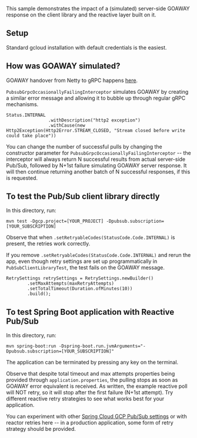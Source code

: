 This sample demonstrates the impact of a (simulated) server-side GOAWAY response on the client library and the reactive layer built on it.

## Setup

Standard gcloud installation with default credentials is the easiest.

## How was GOAWAY simulated?

GOAWAY handover from Netty to gRPC happens [here](https://github.com/grpc/grpc-java/blob/735b85fb335238354042c2dd01688bec6105b824/netty/src/main/java/io/grpc/netty/NettyClientHandler.java#L280).

`PubsubGrpcOccasionallyFailingInterceptor` simulates GOAWAY by creating a similar error message and allowing it to bubble up through regular gRPC mechanisms.

```
Status.INTERNAL
                .withDescription("http2 exception")
                .withCause(new Http2Exception(Http2Error.STREAM_CLOSED, "Stream closed before write could take place"))
```

You can change the number of successful pulls by changing the constructor parameter for `PubsubGrpcOccasionallyFailingInterceptor` -- the interceptor will always return N successful results from actual server-side Pub/Sub, followed by N+1st failure simulating GOAWAY server response.
It will then continue returning another batch of N successful responses, if this is requested.

## To test the Pub/Sub client library directly

In this directory, run:

```
mvn test -Dgcp.project=[YOUR_PROJECT] -Dpubsub.subscription=[YOUR_SUBSCRIPTION]
```

Observe that when `.setRetryableCodes(StatusCode.Code.INTERNAL)` is present, the retries work correctly.

If you remove `.setRetryableCodes(StatusCode.Code.INTERNAL)` and rerun the app, even though retry settings are set up programmatically in `PubSubClientLibraryTest`, the test fails on the GOAWAY message.

```
RetrySettings retrySettings = RetrySettings.newBuilder()
        .setMaxAttempts(maxRetryAttempts)
        .setTotalTimeout(Duration.ofMinutes(10))
        .build();
```


## To test Spring Boot application with Reactive Pub/Sub

In this directory, run:

```
mvn spring-boot:run -Dspring-boot.run.jvmArguments="-Dpubsub.subscription=[YOUR_SUBSCRIPTION]"
```

The application can be terminated by pressing any key on the terminal.

Observe that despite total timeout and max attempts properties being provided through `application.properties`, the pulling stops as soon as GOAWAY error equivalent is received.
As written, the example reactive poll will NOT retry, so it will stop after the first failure (N+1st attempt). Try different reactive retry strategies to see what works best for your application.

You can experiment with other [Spring Cloud GCP Pub/Sub settings]() or with reactor retries here -- in a production application, some form of retry strategy should be provided.


